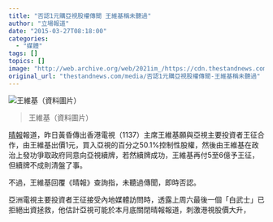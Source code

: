 ```yaml
---
title: "否認1元購亞視股權傳聞 王維基稱未聽過"
author: "立場報道"
date: "2015-03-27T08:18:00"
categories:
  - "媒體"
tags: []
topics: []
image: "http://web.archive.org/web/2021im_/https://cdn.thestandnews.com/media/photos/cache/9H3A9697_CsW9F_1200x0.png"
original_url: "thestandnews.com/media/否認1元購亞視股權傳聞-王維基稱未聽過"
---
```

![王維基（資料圖片）](http://web.archive.org/web/2021im_/https://cdn.thestandnews.com/media/photos/cache/9H3A9697_CsW9F_1200x0.png)

> 王維基（資料圖片）

[晴報](http://web.archive.org/web/20210628145520/http://www.skypost.hk/%E6%B8%AF%E8%81%9E/%E8%A6%81%E8%81%9E/20150327/001/%E5%90%A6%E8%AA%8D$1%E6%94%B6%E8%B3%BC%E4%BA%9E%E8%A6%96%E5%82%B3%E8%81%9E%20%E7%8E%8B%E7%B6%AD%E5%9F%BA%EF%BC%9A%E6%88%91%E5%86%87%E8%81%BD%E9%81%8E/172557)報道，昨日黃昏傳出香港電視（1137）主席王維基願與亞視主要投資者王征合作，由王維基出價1元，買入亞視的百分之50.1%控制性股權，然後由王維基在政治上發功爭取政府同意向亞視續牌，若然續牌成功，王維基再付5至6億予王征，但續牌不成則清盤了事。

不過，王維基回覆《晴報》查詢指，未聽過傳聞，即時否認。

亞洲電視主要投資者王征接受內地媒體訪問時，透露上周六最後一個「白武士」已拒絕出資拯救，他估計亞視可能於本月底關閉晴報報道，刺激港視股價大升，